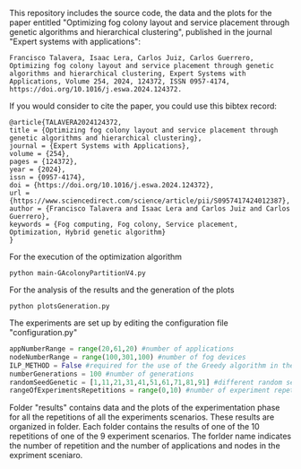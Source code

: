 This repository includes the source code, the data and the plots for the paper entitled "Optimizing fog colony layout and service placement through genetic algorithms and hierarchical clustering", published in the journal "Expert systems with applications":

```
Francisco Talavera, Isaac Lera, Carlos Juiz, Carlos Guerrero, Optimizing fog colony layout and service placement through genetic algorithms and hierarchical clustering, Expert Systems with Applications, Volume 254, 2024, 124372, ISSN 0957-4174, https://doi.org/10.1016/j.eswa.2024.124372.
```

If you would consider to cite the paper, you could use this bibtex record:

```
@article{TALAVERA2024124372,
title = {Optimizing fog colony layout and service placement through genetic algorithms and hierarchical clustering},
journal = {Expert Systems with Applications},
volume = {254},
pages = {124372},
year = {2024},
issn = {0957-4174},
doi = {https://doi.org/10.1016/j.eswa.2024.124372},
url = {https://www.sciencedirect.com/science/article/pii/S0957417424012387},
author = {Francisco Talavera and Isaac Lera and Carlos Juiz and Carlos Guerrero},
keywords = {Fog computing, Fog colony, Service placement, Optimization, Hybrid genetic algorithm}
}
```

For the execution of the optimization algorithm

```
python main-GAcolonyPartitionV4.py
```

For the analysis of the results and the generation of the plots

```
python plotsGeneration.py
```

The experiments are set up by editing the configuration file "configuration.py"

```python
appNumberRange = range(20,61,20) #number of applications
nodeNumberRange = range(100,301,100) #number of fog devices
ILP_METHOD = False #required for the use of the Greedy algorithm in the service placement phase
numberGenerations = 100 #number of generations
randomSeedGenetic = [1,11,21,31,41,51,61,71,81,91] #different random seeds for each experiment repetition
rangeOfExperimentsRepetitions = range(0,10) #number of experiment repetitions for each experimental scenario
```

Folder "results" contains data and the plots of the experimentation phase for all the repetitions of all the experiments scenarios. These results are organized in folder. Each folder contains the results of one of the 10 repetitions of one of the 9 experiment scenarios. The forlder name indicates the number of repetition and the number of applications and nodes in the expriment sceniaro.

